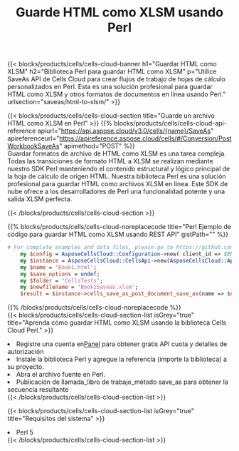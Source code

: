 ﻿---
title:  Guarde HTML como XLSM usando Perl
description:  Utilizando Aspose.Cells Cloud SDK para Perl para guardar el archivo de formato HTML como archivo de formato XLSM.
kwords: Excel, Save HTML as XLSM, REST, Perl
howto: How to save HTML as XLSM using Aspose.Cells Cloud Perl library.
---
{{< blocks/products/cells/cells-cloud-banner h1="Guardar HTML como XLSM" h2="Biblioteca Perl para guardar HTML como XLSM" p="Utilice SaveAs API de Cells Cloud para crear flujos de trabajo de hojas de cálculo personalizados en Perl. Esta es una solución profesional para guardar HTML como XLSM y otros formatos de documentos en línea usando Perl." urlsection="saveas/html-to-xlsm/" >}}

{{< blocks/products/cells/cells-cloud-section title="Guarde un archivo HTML como XLSM en Perl" >}}
{{% blocks/products/cells/cells-cloud-api-reference apiurl="https://api.aspose.cloud/v3.0/cells/{name}/SaveAs" apireferenceurl="https://apireference.aspose.cloud/cells/#/Conversion/PostWorkbookSaveAs" apimethod="POST" %}}
<br/>
Guardar formatos de archivo de HTML como XLSM es una tarea compleja. Todas las transiciones de formato HTML a XLSM se realizan mediante nuestro SDK Perl manteniendo el contenido estructural y lógico principal de la hoja de cálculo de origen HTML. Nuestra biblioteca Perl es una solución profesional para guardar HTML como archivos XLSM en línea. Este SDK de nube ofrece a los desarrolladores de Perl una funcionalidad potente y una salida XLSM perfecta.

{{< /blocks/products/cells/cells-cloud-section >}}

{{% blocks/products/cells/cells-cloud-noreplacecode title="Perl Ejemplo de código para guardar HTML como XLSM usando REST API" gistPath="" %}}
  
```perl
# For complete examples and data files, please go to https://github.com/aspose-cells-cloud/aspose-cells-cloud-perl/
    my $config = AsposeCellsCloud::Configuration->new( client_id => $ENV{'ProductClientId'}, client_secret => $ENV{'ProductClientSecret'});
    my $instance = AsposeCellsCloud::CellsApi->new(AsposeCellsCloud::ApiClient->new( $config));
    my $name = 'Book1.html';
    my $save_options = undef;
    my $folder = 'CellsTests';
    my $newfilename = 'Book1Saveas.xlsm';
    $result = $instance->cells_save_as_post_document_save_as(name => $name,save_options => $save_options, newfilename => $newfilename, folder => $folder);
```
  
{{% /blocks/products/cells/cells-cloud-noreplacecode %}}
<br/>
{{< blocks/products/cells/cells-cloud-section-list isGrey="true" title="Aprenda cómo guardar HTML como XLSM usando la biblioteca Cells Cloud Perl." >}}
<li> Registre una cuenta en<a href="https://dashboard.aspose.cloud/">Panel</a> para obtener gratis API cuota y detalles de autorización</li>
<li>Instale la biblioteca Perl y agregue la referencia (importe la biblioteca) a su proyecto.</li>
<li>Abra el archivo fuente en Perl.</li>
<li>Publicación de llamada_libro de trabajo_método save_as para obtener la secuencia resultante</li>
{{< /blocks/products/cells/cells-cloud-section-list >}}

{{< blocks/products/cells/cells-cloud-section-list isGrey="true" title="Requisitos del sistema" >}}
<li>Perl 5</li>
{{< /blocks/products/cells/cells-cloud-section-list >}}
